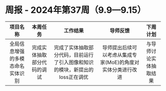 # 周报 - 2024年第37周（9.9—9.15）


|  项目名称  |         本周任务         | 工作结果 | 导师反馈 |  下周计划| 
|:----------:|:--------------------:|:--:|:--------:|:--------:|
|  全局信息增强的多模态命名实体识别       |完成实体抽取部分代码的调试 | 完成了实体抽取部分代码，目前运行了引入图像和知识的模块，新提出的loss正在调优 | 导师提出后续可以考虑从集成专家(MoE)的角度对实体分类进行改进  | 与导师讨论实体抽取结果